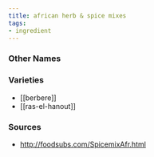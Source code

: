 ```yaml
---
title: african herb & spice mixes
tags:
- ingredient
---
```



### Other Names


### Varieties

* [[berbere]]
* [[ras-el-hanout]]

### Sources
* http://foodsubs.com/SpicemixAfr.html
